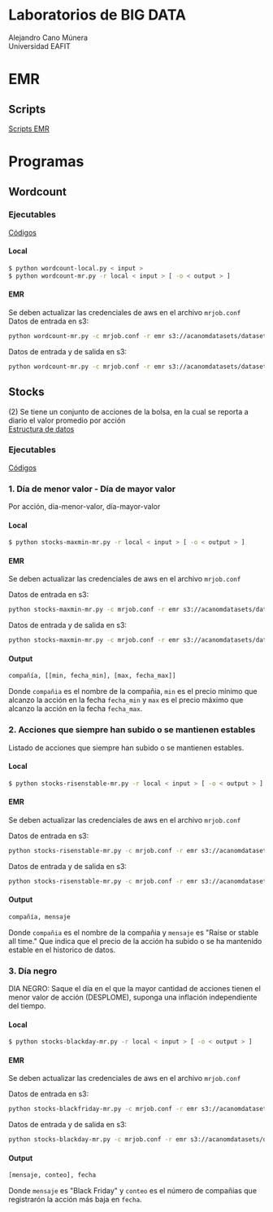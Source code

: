# Laboratorios de BIG DATA
Alejandro Cano Múnera <br/>
Universidad EAFIT 

# EMR
## Scripts
[Scripts EMR](https://github.com/alejocano22/TETbigdata/tree/master/EMR)

# Programas
## Wordcount
### Ejecutables
[Códigos](https://github.com/alejocano22/TETbigdata/tree/master/Programas/Wordcount) <br/>
#### Local
```sh
$ python wordcount-local.py < input >
$ python wordcount-mr.py -r local < input > [ -o < output > ]
```

#### EMR
Se deben actualizar las credenciales de aws en el archivo `mrjob.conf`   <br/>
Datos de entrada en s3:
```sh
python wordcount-mr.py -c mrjob.conf -r emr s3://acanomdatasets/datasets/gutenberg-small/*.txt
```
Datos de entrada y de salida en s3:
```sh
python wordcount-mr.py -c mrjob.conf -r emr s3://acanomdatasets/datasets/gutenberg-small/*.txt -o s3://acanomoutputs/wordcount-outputs/
```
## Stocks
(2) Se tiene un conjunto de acciones de la bolsa, en la cual se reporta a diario el valor promedio por acción <br/>
[Estructura de datos](https://github.com/alejocano22/TETbigdata/blob/master/Datasets/dataempresas.csv) <br/>

### Ejecutables

[Códigos](https://github.com/alejocano22/TETbigdata/tree/master/Programas/Stocks)

### 1. Día de menor valor - Día de mayor valor
Por acción, dia-menor-valor, día-mayor-valor  <br/>
#### Local
```sh
$ python stocks-maxmin-mr.py -r local < input > [ -o < output > ]
```
#### EMR
Se deben actualizar las credenciales de aws en el archivo `mrjob.conf`   <br/>

Datos de entrada en s3: 
```sh
python stocks-maxmin-mr.py -c mrjob.conf -r emr s3://acanomdatasets/datasets/otros/dataempresas2.txt
```
Datos de entrada y de salida en s3: 
```sh
python stocks-maxmin-mr.py -c mrjob.conf -r emr s3://acanomdatasets/datasets/otros/dataempresas2.txt -o s3://acanomoutputs/stocks-maxmin-outputs/
```
#### Output 
```sh
compañía, [[min, fecha_min], [max, fecha_max]]
```
Donde `compañia` es el nombre de la compañia, `min` es el precio mínimo que alcanzo la acción en la fecha `fecha_min` y `max` es el precio máximo que alcanzo la acción en la fecha `fecha_max`. <br/>

### 2. Acciones que siempre han subido o se mantienen estables
Listado de acciones que siempre han subido o se mantienen estables.<br/>
#### Local
```sh
$ python stocks-risenstable-mr.py -r local < input > [ -o < output > ]
```
#### EMR
Se deben actualizar las credenciales de aws en el archivo `mrjob.conf`    <br/>

Datos de entrada en s3:
```sh
python stocks-risenstable-mr.py -c mrjob.conf -r emr s3://acanomdatasets/datasets/otros/dataempresas2.txt
```
Datos de entrada y de salida en s3:
```sh
python stocks-risenstable-mr.py -c mrjob.conf -r emr s3://acanomdatasets/datasets/otros/dataempresas2.txt -o s3://acanomoutputs/stocks-risenstable-outputs/
```
#### Output
```sh
compañía, mensaje
```
Donde `compañia` es el nombre de la compañia y `mensaje` es "Raise or stable all time." Que indica que el precio de la acción ha subido o se ha mantenido estable en el historico de datos. <br/>

### 3. Día negro
DIA NEGRO: Saque el día en el que la mayor cantidad de acciones tienen el menor valor de acción (DESPLOME), suponga una inflación independiente del tiempo.<br/>
#### Local
```sh
$ python stocks-blackday-mr.py -r local < input > [ -o < output > ]
```
#### EMR
Se deben actualizar las credenciales de aws en el archivo `mrjob.conf`    <br/>

Datos de entrada en s3:
```sh
python stocks-blackfriday-mr.py -c mrjob.conf -r emr s3://acanomdatasets/datasets/otros/dataempresas2.txt
```
Datos de entrada y de salida en s3:
```sh
python stocks-blackday-mr.py -c mrjob.conf -r emr s3://acanomdatasets/datasets/otros/dataempresas2.txt -o s3://acanomoutputs/stocks-blackday-outputs/
```

#### Output
```sh
[mensaje, conteo], fecha
```
Donde `mensaje` es "Black Friday" y `conteo` es el número de compañias que registrarón la acción más baja en `fecha`. <br/>
